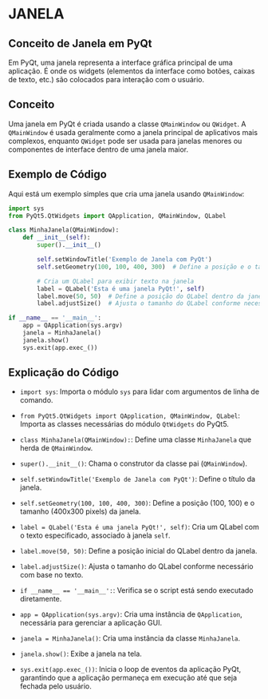 # JANELA
## Conceito de Janela em PyQt
Em PyQt, uma janela representa a interface gráfica principal de uma aplicação. É onde os widgets (elementos da interface como botões, caixas de texto, etc.) são colocados para interação com o usuário.

## Conceito
Uma janela em PyQt é criada usando a classe `QMainWindow` ou `QWidget`. A `QMainWindow` é usada geralmente como a janela principal de aplicativos mais complexos, enquanto `QWidget` pode ser usada para janelas menores ou componentes de interface dentro de uma janela maior.

## Exemplo de Código
Aqui está um exemplo simples que cria uma janela usando `QMainWindow`:

```python
import sys
from PyQt5.QtWidgets import QApplication, QMainWindow, QLabel

class MinhaJanela(QMainWindow):
    def __init__(self):
        super().__init__()

        self.setWindowTitle('Exemplo de Janela com PyQt')
        self.setGeometry(100, 100, 400, 300)  # Define a posição e o tamanho da janela

        # Cria um QLabel para exibir texto na janela
        label = QLabel('Esta é uma janela PyQt!', self)
        label.move(50, 50)  # Define a posição do QLabel dentro da janela
        label.adjustSize()  # Ajusta o tamanho do QLabel conforme necessário

if __name__ == '__main__':
    app = QApplication(sys.argv)
    janela = MinhaJanela()
    janela.show()
    sys.exit(app.exec_())
```

## Explicação do Código
- `import sys`: Importa o módulo `sys` para lidar com argumentos de linha de comando.
- `from PyQt5.QtWidgets import QApplication, QMainWindow, QLabel`: Importa as classes necessárias do módulo `QtWidgets` do PyQt5.
- `class MinhaJanela(QMainWindow):`: Define uma classe `MinhaJanela` que herda de `QMainWindow`.
- `super().__init__()`: Chama o construtor da classe pai (`QMainWindow`).
- `self.setWindowTitle('Exemplo de Janela com PyQt')`: Define o título da janela.
- `self.setGeometry(100, 100, 400, 300)`: Define a posição (100, 100) e o tamanho (400x300 pixels) da janela.
- `label = QLabel('Esta é uma janela PyQt!', self)`: Cria um QLabel com o texto especificado, associado à janela `self`.
- `label.move(50, 50)`: Define a posição inicial do QLabel dentro da janela.
- `label.adjustSize()`: Ajusta o tamanho do QLabel conforme necessário com base no texto.

- `if __name__ == '__main__':`: Verifica se o script está sendo executado diretamente.
- `app = QApplication(sys.argv)`: Cria uma instância de `QApplication`, necessária para gerenciar a aplicação GUI.
- `janela = MinhaJanela()`: Cria uma instância da classe `MinhaJanela`.
- `janela.show()`: Exibe a janela na tela.
- `sys.exit(app.exec_())`: Inicia o loop de eventos da aplicação PyQt, garantindo que a aplicação permaneça em execução até que seja fechada pelo usuário.

